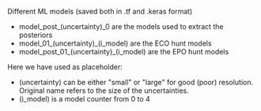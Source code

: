 Different ML models (saved both in .tf and .keras format)


- model_post_(uncertainty)_0 are the models used to extract the posteriors
- model_01_(uncertainty)_(i_model) are the ECO hunt models
- model_post_01_(uncertainty)_(i_model) are the EPO hunt models

Here we have used as placeholder:

- (uncertainty) can be either "small" or "large" for good (poor) resolution. Original name refers to the size of the uncertainties.
- (i_model) is a model counter from 0 to 4 